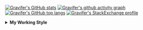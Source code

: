 <!--
**Gravifer/Gravifer** is a ✨ _special_ ✨ repository because its `README.md` (this file) appears on your GitHub profile.

Here are some ideas to get you started:

- 🔭 I’m currently working on ...
- 🌱 I’m currently learning ...
- 👯 I’m looking to collaborate on ...
- 🤔 I’m looking for help with ...
- 💬 Ask me about ...
- 📫 How to reach me: ...
- 😄 Pronouns: ...
- ⚡ Fun fact: ...
-->

<!-- ![Metrics](https://github.com/my-github-user/my-github-user/blob/main/github-metrics.svg) -->

<!-- [![Gravifer's GitHub Streak](https://github-readme-streak-stats.herokuapp.com/?user=Gravifer&theme=default&background=ffffff0a&border=00000000&stroke=80808080&currStreakNum=808080&sideNums=808080&sideLabels=808080&dates=808080)](https://github.com/DenverCoder1/github-readme-streak-stats) -->
<!-- [![Contribution Stats](https://github-contribution-stats.vercel.app/api/?username=Gravifer)](https://github.com/LordDashMe/github-contribution-stats/)  -->
[![Gravifer's GitHub stats](https://github-readme-stats.vercel.app/api?username=Gravifer&theme=default&bg_color=ffffff0a&text_color=808080&hide_border=true&show_icons=true&count_private=true)](https://github.com/anuraghazra/github-readme-stats)
[![Gravifer's github activity graph](https://activity-graph.herokuapp.com/graph?username=Gravifer&bg_color=ffffff0a&color=3080ed&line=5094f0&point=4d72f2&hide_border=true)](https://github.com/ashutosh00710/github-readme-activity-graph)
[![Gravifer's GitHub top langs](https://github-readme-stats.vercel.app/api/top-langs/?username=Gravifer&theme=default&bg_color=ffffff0a&text_color=808080&hide_border=true&show_icons=true&count_private=true&layout=compact)](https://github.com/anuraghazra/github-readme-stats)
[![Gravifer's StackExchange profile](https://stackexchange.com/users/flair/18316138.png?theme=clean)](https://mathematica.stackexchange.com/users/72025)
<!-- [![Visitors](https://visitor-badge.glitch.me/badge?page_id=Gravifer.Gravifer)](https://github.com/Gravifer/) -->

<details>
  <summary>
    <strong>My Working Style</strong><!--<a href="https://wakatime.com/badge/github/Gravifer/Gravifer"><img src="https://wakatime.com/badge/github/Gravifer/Gravifer.svg" alt="time tracker"></a>-->
  </summary>

[![time tracker](https://wakatime.com/badge/github/Gravifer/Gravifer.svg)](https://wakatime.com/badge/github/Gravifer/Gravifer)
<!--START_SECTION:waka-->
![Profile Views](http://img.shields.io/badge/Profile%20Views-12-blue)

![Lines of code](https://img.shields.io/badge/From%20Hello%20World%20I%27ve%20Written-819961%20lines%20of%20code-blue)

**I'm an Early 🐤** 

```text
🌞 Morning    81 commits     ███░░░░░░░░░░░░░░░░░░░░░░   14.06% 
🌆 Daytime    276 commits    ████████████░░░░░░░░░░░░░   47.92% 
🌃 Evening    174 commits    ███████░░░░░░░░░░░░░░░░░░   30.21% 
🌙 Night      45 commits     ██░░░░░░░░░░░░░░░░░░░░░░░   7.81%

```


📊 **This Week I Spent My Time On** 

```text
💬 Programming Languages: 
Browsing                 36 hrs 37 mins      ███████████████████░░░░░░   78.67% 
PowerShell               5 hrs 43 mins       ███░░░░░░░░░░░░░░░░░░░░░░   12.29% 
Other                    3 hrs 56 mins       ██░░░░░░░░░░░░░░░░░░░░░░░   8.45% 
INI                      12 mins             ░░░░░░░░░░░░░░░░░░░░░░░░░   0.43% 
tmux                     2 mins              ░░░░░░░░░░░░░░░░░░░░░░░░░   0.09%

🔥 Editors: 
Browser                  36 hrs 56 mins      ███████████████████░░░░░░   79.34% 
VS Code                  6 hrs 4 mins        ███░░░░░░░░░░░░░░░░░░░░░░   13.04% 
Word                     2 hrs 53 mins       █░░░░░░░░░░░░░░░░░░░░░░░░   6.2% 
Powerpoint               36 mins             ░░░░░░░░░░░░░░░░░░░░░░░░░   1.32% 
Vim                      3 mins              ░░░░░░░░░░░░░░░░░░░░░░░░░   0.11%

🐱‍💻 Projects: 
literature-reading       32 hrs 31 mins      █████████████████░░░░░░░░   69.86% 
Unknown Project          9 hrs 37 mins       █████░░░░░░░░░░░░░░░░░░░░   20.66% 
emails                   2 hrs 41 mins       █░░░░░░░░░░░░░░░░░░░░░░░░   5.79% 
learning-mma             1 hr 42 mins        █░░░░░░░░░░░░░░░░░░░░░░░░   3.69%

💻 Operating System: 
Windows                  46 hrs 30 mins      █████████████████████████   99.89% 
Linux                    3 mins              ░░░░░░░░░░░░░░░░░░░░░░░░░   0.11%

```

**I Mostly Code in Mathematica** 

```text
Mathematica              8 repos             ████████████░░░░░░░░░░░░░   50.0% 
TeX                      2 repos             ███░░░░░░░░░░░░░░░░░░░░░░   12.5% 
MATLAB                   2 repos             ███░░░░░░░░░░░░░░░░░░░░░░   12.5% 
Assembly                 1 repo              █░░░░░░░░░░░░░░░░░░░░░░░░   6.25% 
Python                   1 repo              █░░░░░░░░░░░░░░░░░░░░░░░░   6.25%

```



 Last Updated on 17/06/2021
<!--END_SECTION:waka-->
</details>
